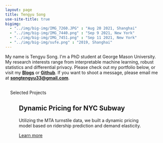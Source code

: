 ```yaml
---
layout: page
title: Tengyu Song
use-site-title: true
bigimg:
  - "../img/big-img/IMG_7260.JPG" : "Aug 20 2021, Shanghai"
  - "../img/big-img/IMG_7440.png" : "Sep 9 2021, New York"
  - "../img/big-img/IMG_7451.png" : "Sep 11 2021, New York"
  - "../img/big-img/sufe.png" : "2019, Shanghai"
---
```


 My name is Tengyu Song. I'm a PhD student at George Mason University. My research interests range from interpretable machine learning, robust statistics and differential privacy. Please check out my portfolio below, or visit my <a href="https://st3nv.github.io/blogs.html"><b>Blogs</b></a> or <a href="https://github.com/st3nv"><b>Github</b></a>. If you want to shoot a message, please email me at <a href=""><b>songtengyu33@gmail.com</b></a>.



<div class="project-card-wrapper">
    <!-- title -->
    <div class="project-title">
        Selected Projects
    </div>
    <div class="card-container">
        <div class="single-project-card">
            <article class="group relative aspect-video h-80 w-full sm:w-[26rem] cursor-pointer overflow-hidden rounded-xl shadow-md hover:shadow-2xl m-2">
                <img class="absolute inset-0 h-full w-full object-cover opacity-90 transition-opacity duration-300 ease-out group-hover:opacity-100 group-hover:transition-opacity group-hover:duration-300" src="https://upload.wikimedia.org/wikipedia/commons/9/95/R179_C_train_at_West_4th_Street.jpg" alt="">
                <div class="absolute inset-0 bg-gradient-to-t from-black/0 to-transparent to-90% text-white transition-all duration-300 group-hover:bg-gradient-to-t group-hover:from-black/60 group-hover:transition-all group-hover:duration-500">
                    <h2 class="absolute bottom-4 left-4 m-0 font-extrabold uppercase text-lg transition-all delay-300 duration-100 ease-out group-hover:bottom-1/2 group-hover:delay-0 group-hover:duration-300">
                        Dynamic Pricing for NYC Subway
                    </h2>
                    <p class="absolute left-4 top-1/2 line-clamp-3 max-w-[80%] pt-2 opacity-0 transition-opacity duration-300 ease-out group-hover:opacity-100 group-hover:delay-500 group-hover:duration-300">
                        Utilizing the MTA turnstile data, we built a dynamic pricing model based on ridership prediction and demand elasticity.
                    </p>
                    <a class="absolute bottom-4 left-4 max-w-[80%] rounded-lg border px-2 py-1 uppercase opacity-0 transition-opacity ease-out group-hover:opacity-100 group-hover:transition-opacity group-hover:delay-500 group-hover:duration-300" href="pdf/CDSS Hackathon HRT.pdf" target="_blank">Learn more</a>
                </div>
            </article>
        </div>
        <!-- Repeat other cards here -->
    </div>
</div>

<style>
/* General styles */
.project-card-wrapper {
    padding: 1rem;
}

.card-container {
    display: flex;
    flex-wrap: wrap;
    justify-content: center;
    gap: 1rem;
}

.single-project-card {
    flex: 1 1 calc(100% - 2rem); /* Default to full width */
    max-width: 26rem; /* Limit max width */
}

/* Responsive styles */
@media (min-width: 640px) {
    .single-project-card {
        flex: 1 1 calc(50% - 2rem); /* Two cards per row on medium screens */
    }
}

@media (min-width: 1024px) {
    .single-project-card {
        flex: 1 1 calc(33.333% - 2rem); /* Three cards per row on large screens */
    }
}
</style>


